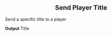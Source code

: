 <h2 style="text-align:center;"> Send Player Title</h2>

Send a specific title to a player
<br>

**Output**
Title
<br>

